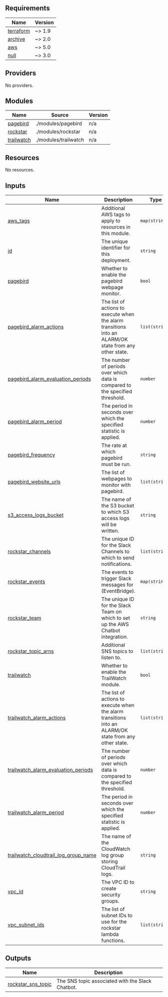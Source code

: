 <!-- BEGIN_TF_DOCS -->
## Requirements

| Name | Version |
|------|---------|
| <a name="requirement_terraform"></a> [terraform](#requirement\_terraform) | ~> 1.9 |
| <a name="requirement_archive"></a> [archive](#requirement\_archive) | ~> 2.0 |
| <a name="requirement_aws"></a> [aws](#requirement\_aws) | ~> 5.0 |
| <a name="requirement_null"></a> [null](#requirement\_null) | ~> 3.0 |

## Providers

No providers.

## Modules

| Name | Source | Version |
|------|--------|---------|
| <a name="module_pagebird"></a> [pagebird](#module\_pagebird) | ./modules/pagebird | n/a |
| <a name="module_rockstar"></a> [rockstar](#module\_rockstar) | ./modules/rockstar | n/a |
| <a name="module_trailwatch"></a> [trailwatch](#module\_trailwatch) | ./modules/trailwatch | n/a |

## Resources

No resources.

## Inputs

| Name | Description | Type | Default | Required |
|------|-------------|------|---------|:--------:|
| <a name="input_aws_tags"></a> [aws\_tags](#input\_aws\_tags) | Additional AWS tags to apply to resources in this module. | `map(string)` | `{}` | no |
| <a name="input_id"></a> [id](#input\_id) | The unique identifier for this deployment. | `string` | n/a | yes |
| <a name="input_pagebird"></a> [pagebird](#input\_pagebird) | Whether to enable the pagebird webpage monitor. | `bool` | `false` | no |
| <a name="input_pagebird_alarm_actions"></a> [pagebird\_alarm\_actions](#input\_pagebird\_alarm\_actions) | The list of actions to execute when the alarm transitions into an ALARM/OK state from any other state. | `list(string)` | `[]` | no |
| <a name="input_pagebird_alarm_evaluation_periods"></a> [pagebird\_alarm\_evaluation\_periods](#input\_pagebird\_alarm\_evaluation\_periods) | The number of periods over which data is compared to the specified threshold. | `number` | `1` | no |
| <a name="input_pagebird_alarm_period"></a> [pagebird\_alarm\_period](#input\_pagebird\_alarm\_period) | The period in seconds over which the specified statistic is applied. | `number` | `300` | no |
| <a name="input_pagebird_frequency"></a> [pagebird\_frequency](#input\_pagebird\_frequency) | The rate at which pagebird must be run. | `string` | `"rate(5 minutes)"` | no |
| <a name="input_pagebird_website_urls"></a> [pagebird\_website\_urls](#input\_pagebird\_website\_urls) | The list of webpages to monitor with pagebird. | `list(string)` | `[]` | no |
| <a name="input_s3_access_logs_bucket"></a> [s3\_access\_logs\_bucket](#input\_s3\_access\_logs\_bucket) | The name of the S3 bucket to which S3 access logs will be written. | `string` | n/a | yes |
| <a name="input_rockstar_channels"></a> [rockstar\_channels](#input\_rockstar\_channels) | The unique ID for the Slack Channels to which to send notifications. | `list(string)` | `[]` | no |
| <a name="input_rockstar_events"></a> [rockstar\_events](#input\_rockstar\_events) | The events to trigger Slack messages for (EventBridge). | `map(string)` | `{}` | no |
| <a name="input_rockstar_team"></a> [rockstar\_team](#input\_rockstar\_team) | The unique ID for the Slack Team on which to set up the AWS Chatbot integration. | `string` | n/a | yes |
| <a name="input_rockstar_topic_arns"></a> [rockstar\_topic\_arns](#input\_rockstar\_topic\_arns) | Additional SNS topics to listen to. | `list(string)` | `[]` | no |
| <a name="input_trailwatch"></a> [trailwatch](#input\_trailwatch) | Whether to enable the TrailWatch module. | `bool` | `false` | no |
| <a name="input_trailwatch_alarm_actions"></a> [trailwatch\_alarm\_actions](#input\_trailwatch\_alarm\_actions) | The list of actions to execute when the alarm transitions into an ALARM/OK state from any other state. | `list(string)` | `[]` | no |
| <a name="input_trailwatch_alarm_evaluation_periods"></a> [trailwatch\_alarm\_evaluation\_periods](#input\_trailwatch\_alarm\_evaluation\_periods) | The number of periods over which data is compared to the specified threshold. | `number` | `1` | no |
| <a name="input_trailwatch_alarm_period"></a> [trailwatch\_alarm\_period](#input\_trailwatch\_alarm\_period) | The period in seconds over which the specified statistic is applied. | `number` | `300` | no |
| <a name="input_trailwatch_cloudtrail_log_group_name"></a> [trailwatch\_cloudtrail\_log\_group\_name](#input\_trailwatch\_cloudtrail\_log\_group\_name) | The name of the CloudWatch log group storing CloudTrail logs. | `string` | `null` | no |
| <a name="input_vpc_id"></a> [vpc\_id](#input\_vpc\_id) | The VPC ID to create security groups. | `string` | n/a | yes |
| <a name="input_vpc_subnet_ids"></a> [vpc\_subnet\_ids](#input\_vpc\_subnet\_ids) | The list of subnet IDs to use for the rockstar lambda functions. | `list(string)` | n/a | yes |

## Outputs

| Name | Description |
|------|-------------|
| <a name="output_rockstar_sns_topic"></a> [rockstar\_sns\_topic](#output\_rockstar\_sns\_topic) | The SNS topic associated with the Slack Chatbot. |
<!-- END_TF_DOCS -->